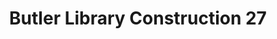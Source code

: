 ---
pid: '64'
_date: 10-Aug-33
derivativo_link: https://derivativo-1.library.columbia.edu/iiif/2/ldpd:341245/
dlc_link: https://dlc.library.columbia.edu/catalog/cul:ns1rn8pkdf
format: photographs
iiif_json: https://derivativo-1.library.columbia.edu/iiif/2/ldpd:341245/info.json
_name: Beals, A. Tennyson
native_jpg: https://derivativo-1.library.columbia.edu/iiif/2/ldpd:341245/full/!768,768/0/native.jpg
shelf_location: Box no. Box 162, Folder no. Folder 12 (Buildings & Grounds - Morningside
  - Butler Library, Construction 1933-1934), Historical Photograph Collection
subjects: Academic libraries; New York (N.Y.); Butler Library
summary: Butler Library construction, 10 August 1933.
title: Butler Library Construction 27
permalink: /photos/64/
layout: photo-page
---